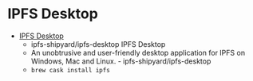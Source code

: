 # IPFS Desktop
- [IPFS Desktop](https://github.com/ipfs-shipyard/ipfs-desktop)
  -  ipfs-shipyard/ipfs-desktop IPFS Desktop
  - An unobtrusive and user-friendly desktop application for IPFS on Windows, Mac and Linux.  - ipfs-shipyard/ipfs-desktop
  - `brew cask install ipfs`
